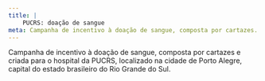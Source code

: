 ```yaml
---
title: |
    PUCRS: doação de sangue
meta: Campanha de incentivo à doação de sangue, composta por cartazes.
---
```

Campanha de incentivo à doação de sangue, composta por cartazes e criada para o hospital da PUCRS, localizado na cidade de Porto Alegre, capital do estado brasileiro do Rio Grande do Sul.